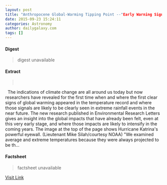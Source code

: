 ```yaml
---
layout: post
title: "Anthropocene Global-Warming Tipping Point --"Early Warning Signals Observed""
date: 2015-09-23 15:24:11
categories: Astronomy
author: dailygalaxy.com
tags: []
---
```



#### Digest
>digest unavailable

#### Extract
>       The indications of climate change are all around us today but now researchers have revealed for the first time when and where the first clear signs of global warming appeared in the temperature record and where those signals are likely to be clearly seen in extreme rainfall events in the near future. The new research published in Environmental Research Letters gives an insight into the global impacts that have already been felt, even at this very early stage, and where those impacts are likely to intensify in the coming years. The image at the top of the page shows Hurricane Katrina's powerful eyewall. (Lieutenant Mike Silah/courtesy NOAA) "We examined average and extreme temperatures because they were always projected to be th...

#### Factsheet
>factsheet unavailable

[Visit Link](http://www.dailygalaxy.com/my_weblog/2015/09/anthropocene-tipping-point-of-global-warming-early-warning-signals-observed.html)


